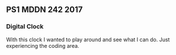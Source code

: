 ## PS1 MDDN 242 2017

### Digital Clock

With this clock I wanted to play around and see what I can do. Just experiencing the coding area. 

